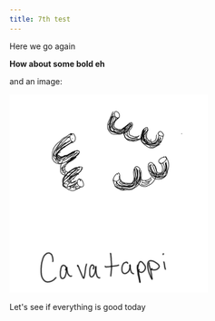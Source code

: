 ```yaml
---
title: 7th test
---
```

Here we go again

**How about some bold eh**

and an image:

![](img/cavatappi.png "catabvalsd")

Let's see if everything is good today